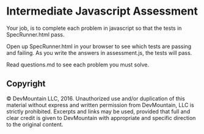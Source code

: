 Intermediate Javascript Assessment
=========

Your job, is to complete each problem in javascript so that the tests in SpecRunner.html pass.

Open up SpecRunner.html in your browser to see which tests are passing and failing. As you write the answers in assessment.js, the tests will pass.

Read questions.md to see each problem you must solve.

## Copyright

© DevMountain LLC, 2016. Unauthorized use and/or duplication of this material without express and written permission from DevMountain, LLC is strictly prohibited. Excerpts and links may be used, provided that full and clear credit is given to DevMountain with appropriate and specific direction to the original content.
